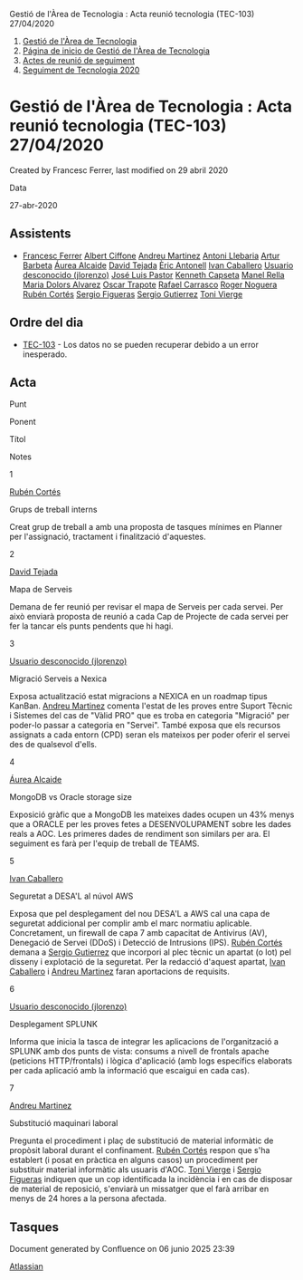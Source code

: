 Gestió de l'Àrea de Tecnologia : Acta reunió tecnologia (TEC-103) 27/04/2020  

1.  [Gestió de l'Àrea de Tecnologia](index.md)
2.  [Página de inicio de Gestió de l'Àrea de Tecnologia](13893786.md)
3.  [Actes de reunió de seguiment](34505308.md)
4.  [Seguiment de Tecnologia 2020](Seguiment-de-Tecnologia-2020_64979512.md)

Gestió de l'Àrea de Tecnologia : Acta reunió tecnologia (TEC-103) 27/04/2020
============================================================================

Created by Francesc Ferrer, last modified on 29 abril 2020

Data

27-abr-2020

Assistents
----------

*   [Francesc Ferrer](https://confluence.aoc.cat/display/~FFerre) [Albert Ciffone](https://confluence.aoc.cat/display/~aciffone) [Andreu Martinez](https://confluence.aoc.cat/display/~amartinez) [Antoni Llebaria](https://confluence.aoc.cat/display/~allebaria) [Artur Barbeta](https://confluence.aoc.cat/display/~abarbeta) [Áurea Alcaide](https://confluence.aoc.cat/display/~aalcaide) [David Tejada](https://confluence.aoc.cat/display/~dtejada) [Èric Antonell](https://confluence.aoc.cat/display/~eantonell) [Ivan Caballero](https://confluence.aoc.cat/display/~icaballero) [Usuario desconocido (jlorenzo)](https://confluence.aoc.cat/display/~jlorenzo) [José Luis Pastor](https://confluence.aoc.cat/display/~jlpastor) [Kenneth Capseta](https://confluence.aoc.cat/display/~kcapseta) [Manel Rella](https://confluence.aoc.cat/display/~mrella) [Maria Dolors Alvarez](https://confluence.aoc.cat/display/~mdalvarez) [Oscar Trapote](https://confluence.aoc.cat/display/~otrapote) [Rafael Carrasco](https://confluence.aoc.cat/display/~rcarrasco) [Roger Noguera](https://confluence.aoc.cat/display/~rnoguera) [Rubén Cortés](https://confluence.aoc.cat/display/~rcortes) [Sergio Figueras](https://confluence.aoc.cat/display/~sfigueras) [Sergio Gutierrez](https://confluence.aoc.cat/display/~sgutierrez) [Toni Vierge](https://confluence.aoc.cat/display/~tvierge)
    

Ordre del dia
-------------

*   [TEC-103](https://contacte.aoc.cat/browse/TEC-103?src=confmacro) - Los datos no se pueden recuperar debido a un error inesperado.

Acta
----

Punt

Ponent

Títol

Notes

1

[Rubén Cortés](https://confluence.aoc.cat/display/~rcortes)

Grups de treball interns

Creat grup de treball a amb una proposta de tasques mínimes en Planner per l'assignació, tractament i finalització d'aquestes.

2

[David Tejada](https://confluence.aoc.cat/display/~dtejada)

Mapa de Serveis

Demana de fer reunió per revisar el mapa de Serveis per cada servei. Per això enviarà proposta de reunió a cada Cap de Projecte de cada servei per fer la tancar els punts pendents que hi hagi.

3

[Usuario desconocido (jlorenzo)](https://confluence.aoc.cat/display/~jlorenzo)

Migració Serveis a Nexica

Exposa actualització estat migracions a NEXICA en un roadmap tipus KanBan. [Andreu Martinez](https://confluence.aoc.cat/display/~amartinez) comenta l'estat de les proves entre Suport Tècnic i Sistemes del cas de "Vàlid PRO" que es troba en categoria "Migració" per poder-lo passar a categoria en "Servei". També exposa que els recursos assignats a cada entorn (CPD) seran els mateixos per poder oferir el servei des de qualsevol d'ells.

4

[Áurea Alcaide](https://confluence.aoc.cat/display/~aalcaide)

MongoDB vs Oracle storage size

Exposició gràfic que a MongoDB les mateixes dades ocupen un 43% menys que a ORACLE per les proves fetes a DESENVOLUPAMENT sobre les dades reals a AOC. Les primeres dades de rendiment son similars per ara. El seguiment es farà per l'equip de treball de TEAMS.

5

[Ivan Caballero](https://confluence.aoc.cat/display/~icaballero)

Seguretat a DESA'L al núvol AWS

Exposa que pel desplegament del nou DESA'L a AWS cal una capa de seguretat addicional per complir amb el marc normatiu aplicable. Concretament, un firewall de capa 7 amb capacitat de Antivirus (AV), Denegació de Servei (DDoS) i Detecció de Intrusions (IPS). [Rubén Cortés](https://confluence.aoc.cat/display/~rcortes) demana a [Sergio Gutierrez](https://confluence.aoc.cat/display/~sgutierrez) que incorpori al plec tècnic un apartat (o lot) pel disseny i explotació de la seguretat. Per la redacció d'aquest apartat, [Ivan Caballero](https://confluence.aoc.cat/display/~icaballero) i [Andreu Martinez](https://confluence.aoc.cat/display/~amartinez) faran aportacions de requisits.

6

[Usuario desconocido (jlorenzo)](https://confluence.aoc.cat/display/~jlorenzo)

Desplegament SPLUNK

Informa que inicia la tasca de integrar les aplicacions de l'organització a SPLUNK amb dos punts de vista: consums a nivell de frontals apache (peticions HTTP/frontals) i lògica d'aplicació (amb logs específics elaborats per cada aplicació amb la informació que escaigui en cada cas).

7

[Andreu Martinez](https://confluence.aoc.cat/display/~amartinez)

Substitució maquinari laboral

Pregunta el procediment i plaç de substitució de material informàtic de propòsit laboral durant el confinament. [Rubén Cortés](https://confluence.aoc.cat/display/~rcortes) respon que s'ha establert (i posat en pràctica en alguns casos) un procediment per substituir material informàtic als usuaris d'AOC. [Toni Vierge](https://confluence.aoc.cat/display/~tvierge) i [Sergio Figueras](https://confluence.aoc.cat/display/~sfigueras) indiquen que un cop identificada la incidència i en cas de disposar de material de reposició, s'enviarà un missatger que el farà arribar en menys de 24 hores a la persona afectada.

Tasques
-------

Document generated by Confluence on 06 junio 2025 23:39

[Atlassian](http://www.atlassian.com/)